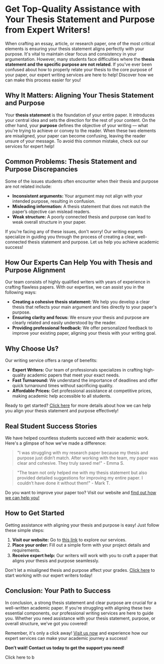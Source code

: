 # Get Top-Quality Assistance with Your Thesis Statement and Purpose from Expert Writers!

When crafting an essay, article, or research paper, one of the most critical elements is ensuring your thesis statement aligns perfectly with your purpose. It's vital to maintain clear focus and consistency in your argumentation. However, many students face difficulties where the **thesis statement and the specific purpose are not related**. If you've ever been confused about how to properly relate your thesis to the core purpose of your paper, our expert writing services are here to help! Discover how we can make this process easier for you!

## Why It Matters: Aligning Your Thesis Statement and Purpose

Your **thesis statement** is the foundation of your entire paper. It introduces your central idea and sets the direction for the rest of your content. On the other hand, your **purpose** defines the objective of your writing — what you're trying to achieve or convey to the reader. When these two elements are misaligned, your paper can become confusing, leaving the reader unsure of your message. To avoid this common mistake, check out our services for expert help!

## Common Problems: Thesis Statement and Purpose Discrepancies

Some of the issues students often encounter when their thesis and purpose are not related include:

- **Inconsistent arguments:** Your argument may not align with your intended purpose, resulting in confusion.
- **Misleading information:** A thesis statement that does not match the paper’s objective can mislead readers.
- **Weak structure:** A poorly connected thesis and purpose can lead to weak overall structure in your paper.

If you're facing any of these issues, don't worry! Our writing experts specialize in guiding you through the process of creating a clear, well-connected thesis statement and purpose. Let us help you achieve academic success!

## How Our Experts Can Help You with Thesis and Purpose Alignment

Our team consists of highly qualified writers with years of experience in crafting flawless papers. With our expertise, we can assist you in the following ways:

- **Creating a cohesive thesis statement:** We help you develop a clear thesis that reflects your main argument and ties directly to your paper's purpose.
- **Ensuring clarity and focus:** We ensure your thesis and purpose are clearly related and easily understood by the reader.
- **Providing professional feedback:** We offer personalized feedback to improve your existing paper, aligning your thesis with your writing goal.

## Why Choose Us?

Our writing service offers a range of benefits:

- **Expert Writers:** Our team of professionals specializes in crafting high-quality academic papers that meet your exact needs.
- **Fast Turnaround:** We understand the importance of deadlines and offer quick turnaround times without sacrificing quality.
- **Affordable Prices:** Get professional assistance at competitive prices, making academic help accessible to all students.

Ready to get started? [Click here](https://tinyurl.com/topessay?keyword=the+thesis+statement+and+the+specific+purpose+are+not+related.) for more details about how we can help you align your thesis statement and purpose effectively!

## Real Student Success Stories

We have helped countless students succeed with their academic work. Here's a glimpse of how we’ve made a difference:

> "I was struggling with my research paper because my thesis and purpose just didn’t match. After working with the team, my paper was clear and cohesive. They truly saved me!" - Emma S.

> "The team not only helped me with my thesis statement but also provided detailed suggestions for improving my entire paper. I couldn’t have done it without them!" - Mark T.

Do you want to improve your paper too? Visit our website and [find out how we can help you!](https://tinyurl.com/topessay?keyword=the+thesis+statement+and+the+specific+purpose+are+not+related.)

## How to Get Started

Getting assistance with aligning your thesis and purpose is easy! Just follow these simple steps:

1. **Visit our website:** Go to [this link](https://tinyurl.com/topessay?keyword=the+thesis+statement+and+the+specific+purpose+are+not+related.) to explore our services.
2. **Place your order:** Fill out a simple form with your project details and requirements.
3. **Receive expert help:** Our writers will work with you to craft a paper that aligns your thesis and purpose seamlessly.

Don't let a misaligned thesis and purpose affect your grades. [Click here](https://tinyurl.com/topessay?keyword=the+thesis+statement+and+the+specific+purpose+are+not+related.) to start working with our expert writers today!

## Conclusion: Your Path to Success

In conclusion, a strong thesis statement and clear purpose are crucial for a well-written academic paper. If you're struggling with aligning these two essential components, our professional writing services are here to guide you. Whether you need assistance with your thesis statement, purpose, or overall structure, we’ve got you covered!

Remember, it's only a click away! [Visit us now](https://tinyurl.com/topessay?keyword=the+thesis+statement+and+the+specific+purpose+are+not+related.) and experience how our expert services can make your academic journey a success!

**Don’t wait! Contact us today to get the support you need!**

Click here to b

